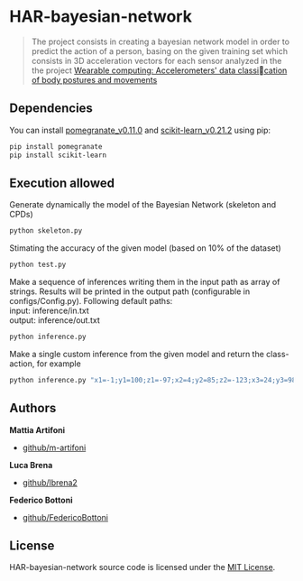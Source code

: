 # HAR-bayesian-network

> The project consists in creating a bayesian network model in order to predict the action of a person, basing on the given training set which consists in 3D acceleration vectors for each sensor analyzed in the the project [Wearable computing: Accelerometers' data classication of body postures and movements](http://groupware.les.inf.puc-rio.br/har)

## Dependencies

You can install [pomegranate_v0.11.0](https://pypi.org/project/pomegranate/) and [scikit-learn_v0.21.2](https://pypi.org/project/scikit-learn/) using pip:

```bash
pip install pomegranate
pip install scikit-learn
```

## Execution allowed

Generate dynamically the model of the Bayesian Network (skeleton and CPDs)

```bash
python skeleton.py
```

Stimating the accuracy of the given model (based on 10% of the dataset)

```bash
python test.py
```

Make a sequence of inferences writing them in the input path as array of strings. Results will be printed in the output path (configurable in configs/Config.py). Following default paths:  
input: inference/in.txt  
output: inference/out.txt

```bash
python inference.py
```

Make a single custom inference from the given model and return the class-action, for example

```bash
python inference.py "x1=-1;y1=100;z1=-97;x2=4;y2=85;z2=-123;x3=24;y3=98;z3=-94;x4=-210;y4=-87;z4=-162"
```

## Authors

**Mattia Artifoni**

- [github/m-artifoni](https://github.com/m-artifoni)

**Luca Brena**

- [github/lbrena2](https://github.com/lbrena2)

**Federico Bottoni**

- [github/FedericoBottoni](https://github.com/federicobottoni)

## License

HAR-bayesian-network source code is licensed under the [MIT License](https://github.com/FedericoBottoni/HAR-bayesian-network/blob/master/LICENSE).
